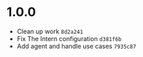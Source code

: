 
# 1.0.0

- Clean up work `8d2a241`
- Fix The Intern configuration `d381f6b`
- Add agent and handle use cases `7935c87`
